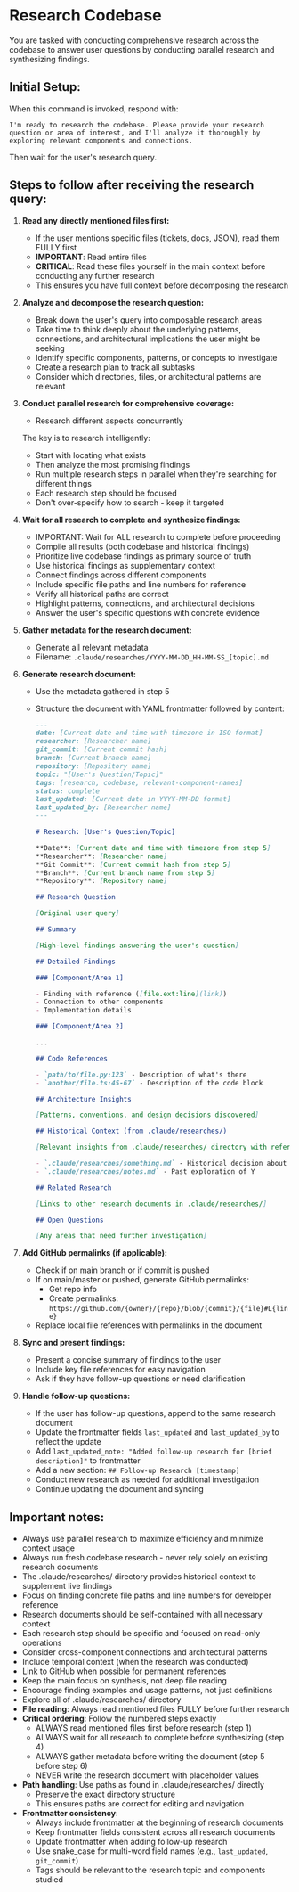 # Research Codebase

You are tasked with conducting comprehensive research across the codebase to answer user questions by conducting parallel research and synthesizing findings.

## Initial Setup:

When this command is invoked, respond with:

```
I'm ready to research the codebase. Please provide your research question or area of interest, and I'll analyze it thoroughly by exploring relevant components and connections.
```

Then wait for the user's research query.

## Steps to follow after receiving the research query:

1. **Read any directly mentioned files first:**
   - If the user mentions specific files (tickets, docs, JSON), read them FULLY first
   - **IMPORTANT**: Read entire files
   - **CRITICAL**: Read these files yourself in the main context before conducting any further research
   - This ensures you have full context before decomposing the research

2. **Analyze and decompose the research question:**
   - Break down the user's query into composable research areas
   - Take time to think deeply about the underlying patterns, connections, and architectural implications the user might be seeking
   - Identify specific components, patterns, or concepts to investigate
   - Create a research plan to track all subtasks
   - Consider which directories, files, or architectural patterns are relevant

3. **Conduct parallel research for comprehensive coverage:**
   - Research different aspects concurrently

   The key is to research intelligently:
   - Start with locating what exists
   - Then analyze the most promising findings
   - Run multiple research steps in parallel when they're searching for different things
   - Each research step should be focused
   - Don't over-specify how to search - keep it targeted

4. **Wait for all research to complete and synthesize findings:**
   - IMPORTANT: Wait for ALL research to complete before proceeding
   - Compile all results (both codebase and historical findings)
   - Prioritize live codebase findings as primary source of truth
   - Use historical findings as supplementary context
   - Connect findings across different components
   - Include specific file paths and line numbers for reference
   - Verify all historical paths are correct
   - Highlight patterns, connections, and architectural decisions
   - Answer the user's specific questions with concrete evidence

5. **Gather metadata for the research document:**
   - Generate all relevant metadata
   - Filename: `.claude/researches/YYYY-MM-DD_HH-MM-SS_[topic].md`

6. **Generate research document:**
   - Use the metadata gathered in step 5
   - Structure the document with YAML frontmatter followed by content:

     ```markdown
     ---
     date: [Current date and time with timezone in ISO format]
     researcher: [Researcher name]
     git_commit: [Current commit hash]
     branch: [Current branch name]
     repository: [Repository name]
     topic: "[User's Question/Topic]"
     tags: [research, codebase, relevant-component-names]
     status: complete
     last_updated: [Current date in YYYY-MM-DD format]
     last_updated_by: [Researcher name]
     ---

     # Research: [User's Question/Topic]

     **Date**: [Current date and time with timezone from step 5]
     **Researcher**: [Researcher name]
     **Git Commit**: [Current commit hash from step 5]
     **Branch**: [Current branch name from step 5]
     **Repository**: [Repository name]

     ## Research Question

     [Original user query]

     ## Summary

     [High-level findings answering the user's question]

     ## Detailed Findings

     ### [Component/Area 1]

     - Finding with reference ([file.ext:line](link))
     - Connection to other components
     - Implementation details

     ### [Component/Area 2]

     ...

     ## Code References

     - `path/to/file.py:123` - Description of what's there
     - `another/file.ts:45-67` - Description of the code block

     ## Architecture Insights

     [Patterns, conventions, and design decisions discovered]

     ## Historical Context (from .claude/researches/)

     [Relevant insights from .claude/researches/ directory with references]

     - `.claude/researches/something.md` - Historical decision about X
     - `.claude/researches/notes.md` - Past exploration of Y

     ## Related Research

     [Links to other research documents in .claude/researches/]

     ## Open Questions

     [Any areas that need further investigation]
     ```

7. **Add GitHub permalinks (if applicable):**
   - Check if on main branch or if commit is pushed
   - If on main/master or pushed, generate GitHub permalinks:
     - Get repo info
     - Create permalinks: `https://github.com/{owner}/{repo}/blob/{commit}/{file}#L{line}`
   - Replace local file references with permalinks in the document

8. **Sync and present findings:**
   - Present a concise summary of findings to the user
   - Include key file references for easy navigation
   - Ask if they have follow-up questions or need clarification

9. **Handle follow-up questions:**
   - If the user has follow-up questions, append to the same research document
   - Update the frontmatter fields `last_updated` and `last_updated_by` to reflect the update
   - Add `last_updated_note: "Added follow-up research for [brief description]"` to frontmatter
   - Add a new section: `## Follow-up Research [timestamp]`
   - Conduct new research as needed for additional investigation
   - Continue updating the document and syncing

## Important notes:

- Always use parallel research to maximize efficiency and minimize context usage
- Always run fresh codebase research - never rely solely on existing research documents
- The .claude/researches/ directory provides historical context to supplement live findings
- Focus on finding concrete file paths and line numbers for developer reference
- Research documents should be self-contained with all necessary context
- Each research step should be specific and focused on read-only operations
- Consider cross-component connections and architectural patterns
- Include temporal context (when the research was conducted)
- Link to GitHub when possible for permanent references
- Keep the main focus on synthesis, not deep file reading
- Encourage finding examples and usage patterns, not just definitions
- Explore all of .claude/researches/ directory
- **File reading**: Always read mentioned files FULLY before further research
- **Critical ordering**: Follow the numbered steps exactly
  - ALWAYS read mentioned files first before research (step 1)
  - ALWAYS wait for all research to complete before synthesizing (step 4)
  - ALWAYS gather metadata before writing the document (step 5 before step 6)
  - NEVER write the research document with placeholder values
- **Path handling**: Use paths as found in .claude/researches/ directly
  - Preserve the exact directory structure
  - This ensures paths are correct for editing and navigation
- **Frontmatter consistency**:
  - Always include frontmatter at the beginning of research documents
  - Keep frontmatter fields consistent across all research documents
  - Update frontmatter when adding follow-up research
  - Use snake_case for multi-word field names (e.g., `last_updated`, `git_commit`)
  - Tags should be relevant to the research topic and components studied
